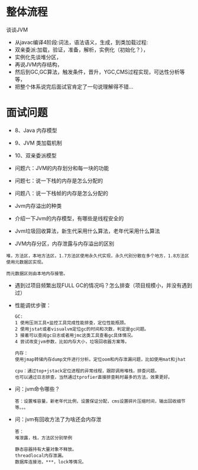# 整体流程

谈谈JVM

- 从javac编译4阶段:词法，语法语义，生成，到类加载过程:
- 双亲委派:加载，验证，准备，解析，实例化（初始化？），
- 实例化先谈堆分区，
- 再说JVM内存结构，
- 然后到GC,GC算法，触发条件，晋升，YGC,CMS过程实现，可达性分析等等，
- 把整个体系说完后面试官肯定了一句说理解得不错…







# 面试问题

- 8、Java 内存模型

- 9、JVM 类加载机制

- 10、双亲委派模型

- 问题六：JVM的内存划分和每一块的功能

- 问题七：说一下栈的内存是怎么分配的

- 问题八：说一下栈帧的内存是怎么分配的

- Jvm内存溢出的种类

- 介绍一下Jvm的内存模型，有哪些是线程安全的

- Jvm垃圾回收算法，新生代采用什么算法，老年代采用什么算法

- JVM内存分区，内存泄露与内存溢出的区别

```
堆，方法区，本地方法区，1.7方法区使用永久代实现，永久代别分散在多个地方，1.8方法区使用元数据区实现。

而元数据区则由本地内存接管。
```

- 遇到过项目频繁出现FULL GC的情况吗？怎么排查（项目规模小，并没有遇到过）

- 性能调优步骤：

  ```
  GC:
  1 使用压测工具+监控工具完成性能排查，定位性能瓶颈。
  2 使用jstat或者visualvm定位gc的时间和次数，判定是gc问题。
  3 接着可以查阅gc日志或者用jmc这类工具查看gc具体情况。
  4 尝试改变jvm参数，比如内存大小，垃圾回收器方案等。
  
  内存：
  使用jmap转储内存dump文件进行分析。定位oom和内存泄漏问题，比如使用mat和jhat
  
  cpu：通过top+jstack定位进程的异常线程，跟踪调用堆栈，排查问题。
  也可以通过日志排查，当然通过tprofier直接排查耗时最多的方法，效果更好。
  ```

- 问：jvm命令哪些？

  ```
  答：设置堆容量，新老年代比例，设置保证分配，cms设置碎片压缩时间，输出回收细节等。。。
  ```

- 问：jvm有回收方法了为啥还会内存泄

  ```
  答：
  堆泄露，栈，方法区分别举例
  
  静态容器持有大量对象不释放。
  threadlocal内存泄漏。
  数据库连接池，***，lock等情况。
  ```

  